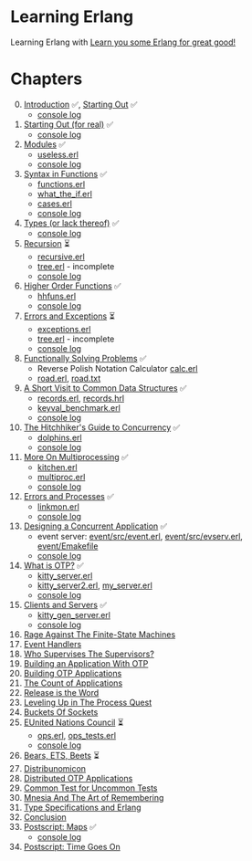 # Learning Erlang

Learning Erlang with [Learn you some Erlang for great good!][lyse]

[lyse]: http://learnyousomeerlang.com/

# Chapters

0. <a href="http://learnyousomeerlang.com/introduction">Introduction</a> ✅, <a href="http://learnyousomeerlang.com/starting-out">Starting Out</a> ✅
    * [console log](log01.erl)
0. <a href="http://learnyousomeerlang.com/starting-out-for-real">Starting Out (for real)</a> ✅
    * [console log](log02.erl)
0. <a href="http://learnyousomeerlang.com/modules">Modules</a> ✅
    * [useless.erl](useless.erl)
    * [console log](log03.erl)
0. <a href="http://learnyousomeerlang.com/syntax-in-functions">Syntax in Functions</a> ✅
    * [functions.erl](functions.erl)
    * [what_the_if.erl](what_the_if.erl)
    * [cases.erl](cases.erl)
    * [console log](log04.erl)
0. <a href="http://learnyousomeerlang.com/types-or-lack-thereof">Types (or lack thereof)</a> ✅
    * [console log](log05.erl)
0. <a href="http://learnyousomeerlang.com/recursion">Recursion</a> ⏳
    * [recursive.erl](recursive.erl)
    * [tree.erl](tree.erl) - incomplete
    * [console log](log06.erl)
0. <a href="http://learnyousomeerlang.com/higher-order-functions">Higher Order Functions</a> ✅
    * [hhfuns.erl](hhfuns.erl)
    * [console log](log07.erl)
0. <a href="http://learnyousomeerlang.com/errors-and-exceptions">Errors and Exceptions</a> ⏳
    * [exceptions.erl](exceptions.erl)
    * [tree.erl](tree.erl) - incomplete
    * [console log](log08.erl)
0. <a href="http://learnyousomeerlang.com/functionally-solving-problems">Functionally Solving Problems</a> ✅
    * Reverse Polish Notation Calculator [calc.erl](calc.erl)
    * [road.erl](road.erl), [road.txt](road.erl)
0. <a href="http://learnyousomeerlang.com/a-short-visit-to-common-data-structures">A Short Visit to Common Data Structures</a> ✅
    * [records.erl](records.erl), [records.hrl](records.hrl)
    * [keyval_benchmark.erl](keyval_benchmark.erl)
    * [console log](log10.erl)
0. <a href="http://learnyousomeerlang.com/the-hitchhikers-guide-to-concurrency">The Hitchhiker's Guide to Concurrency</a> ✅
    * [dolphins.erl](dolphins.erl)
    * [console log](log11.erl)
0. <a href="http://learnyousomeerlang.com/more-on-multiprocessing">More On Multiprocessing</a> ✅
    * [kitchen.erl](kitchen.erl)
    * [multiproc.erl](multiproc.erl)
    * [console log](log12.erl)
0. <a href="http://learnyousomeerlang.com/errors-and-processes">Errors and Processes</a> ✅
    * [linkmon.erl](linkmon.erl)
    * [console log](log13.erl)
0. <a href="http://learnyousomeerlang.com/designing-a-concurrent-application">Designing a Concurrent Application</a> ✅
    * event server: [event/src/event.erl](event/src/event.erl), [event/src/evserv.erl](event/src/evserv.erl), [event/Emakefile](event/Emakefile)
    * [console log](log14.erl)
0. <a href="http://learnyousomeerlang.com/what-is-otp">What is OTP?</a> ✅
    * [kitty_server.erl](kitty_server.erl)
    * [kitty_server2.erl](kitty_server2.erl), [my_server.erl](my_server.erl)
    * [console log](log15.erl)
0. <a href="http://learnyousomeerlang.com/clients-and-servers">Clients and Servers</a> ✅
    * [kitty_gen_server.erl](kitty_gen_server.erl)
    * [console log](log16.erl)
0. <a href="http://learnyousomeerlang.com/finite-state-machines">Rage Against The Finite-State Machines</a>
0. <a href="http://learnyousomeerlang.com/event-handlers">Event Handlers</a>
0. <a href="http://learnyousomeerlang.com/supervisors">Who Supervises The Supervisors?</a>
0. <a href="http://learnyousomeerlang.com/building-applications-with-otp">Building an Application With OTP</a>
0. <a href="http://learnyousomeerlang.com/building-otp-applications">Building OTP Applications</a>
0. <a href="http://learnyousomeerlang.com/the-count-of-applications">The Count of Applications</a>
0. <a href="http://learnyousomeerlang.com/release-is-the-word">Release is the Word</a>
0. <a href="http://learnyousomeerlang.com/relups">Leveling Up in The Process Quest</a>
0. <a href="http://learnyousomeerlang.com/buckets-of-sockets">Buckets Of Sockets</a>
0. <a href="http://learnyousomeerlang.com/eunit">EUnited Nations Council</a> ⏳
    * [ops.erl](ops.erl), [ops_tests.erl](ops_tests.erl)
    * [console log](log26.erl)
0. <a href="http://learnyousomeerlang.com/ets">Bears, ETS, Beets</a> ⏳
0. <a href="http://learnyousomeerlang.com/distribunomicon">Distribunomicon</a>
0. <a href="http://learnyousomeerlang.com/distributed-otp-applications">Distributed OTP Applications</a>
0. <a href="http://learnyousomeerlang.com/common-test-for-uncommon-tests">Common Test for Uncommon Tests</a>
0. <a href="http://learnyousomeerlang.com/mnesia">Mnesia And The Art of Remembering</a>
0. <a href="http://learnyousomeerlang.com/dialyzer">Type Specifications and Erlang</a>
0. <a href="http://learnyousomeerlang.com/conclusion">Conclusion</a>
0. <a href="http://learnyousomeerlang.com/maps">Postscript: Maps</a> ✅
    * [console log](log34.erl)
0. <a href="http://learnyousomeerlang.com/time">Postscript: Time Goes On</a>
